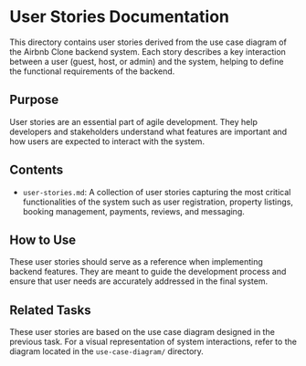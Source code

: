 # User Stories Documentation

This directory contains user stories derived from the use case diagram of the Airbnb Clone backend system. Each story describes a key interaction between a user (guest, host, or admin) and the system, helping to define the functional requirements of the backend.

## Purpose

User stories are an essential part of agile development. They help developers and stakeholders understand what features are important and how users are expected to interact with the system.

## Contents

- `user-stories.md`: A collection of user stories capturing the most critical functionalities of the system such as user registration, property listings, booking management, payments, reviews, and messaging.

## How to Use

These user stories should serve as a reference when implementing backend features. They are meant to guide the development process and ensure that user needs are accurately addressed in the final system.

## Related Tasks

These user stories are based on the use case diagram designed in the previous task. For a visual representation of system interactions, refer to the diagram located in the `use-case-diagram/` directory.
